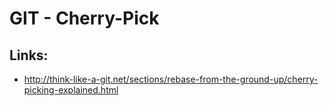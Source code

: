 # GIT - Cherry-Pick



## Links:

* http://think-like-a-git.net/sections/rebase-from-the-ground-up/cherry-picking-explained.html



